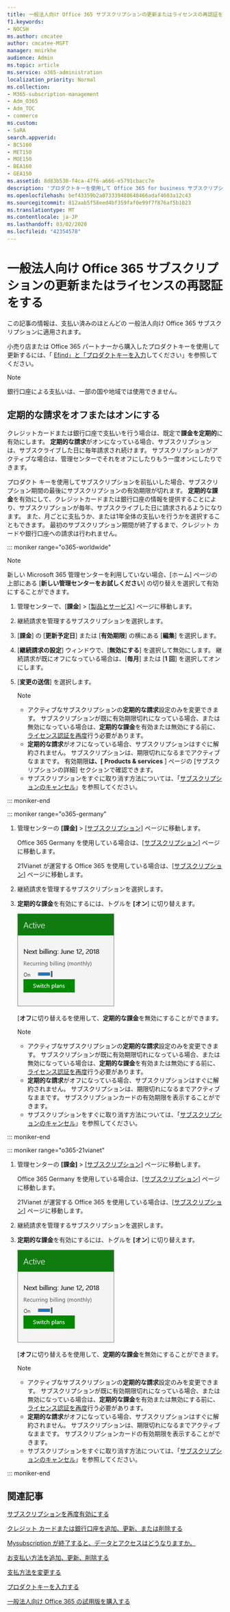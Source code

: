 ```yaml
---
title: 一般法人向け Office 365 サブスクリプションの更新またはライセンスの再認証をする
f1.keywords:
- NOCSH
ms.author: cmcatee
author: cmcatee-MSFT
manager: mnirkhe
audience: Admin
ms.topic: article
ms.service: o365-administration
localization_priority: Normal
ms.collection:
- M365-subscription-management
- Adm_O365
- Adm_TOC
- commerce
ms.custom:
- SaRA
search.appverid:
- BCS160
- MET150
- MOE150
- BEA160
- GEA150
ms.assetid: 8d83b530-f4ca-47f6-a666-e5791cbacc7e
description: 'プロダクトキーを使用して Office 365 for business サブスクリプションを更新し、定期的な請求をオンまたはオフにする方法について説明します。 '
ms.openlocfilehash: bef43359b2a073339488648466adaf4603a12c43
ms.sourcegitcommit: 812aab5f58eed4bf359faf0e99f7f876af5b1023
ms.translationtype: MT
ms.contentlocale: ja-JP
ms.lasthandoff: 03/02/2020
ms.locfileid: "42354578"
---
```

# <a name="renew-office-365-for-business"></a>一般法人向け Office 365 サブスクリプションの更新またはライセンスの再認証をする

この記事の情報は、支払い済みのほとんどの 一般法人向け Office 365 サブスクリプションに適用されます。
  
小売り店または Office 365 パートナーから購入したプロダクトキーを使用して更新するには、「 [Efind」と「プロダクトキーを入力](../enter-your-product-key.md)してください」を参照してください。

> [!NOTE]
> 銀行口座による支払いは、一部の国や地域では使用できません。
  
## <a name="turn-recurring-billing-off-or-on"></a>定期的な請求をオフまたはオンにする

クレジットカードまたは銀行口座で支払いを行う場合は、既定で**課金を定期的**に有効にします。 **定期的な請求**がオンになっている場合、サブスクリプションは、サブスクライブした日に毎年請求され続けます。 サブスクリプションがアクティブな場合は、管理センターでそれをオフにしたりもう一度オンにしたりできます。
  
プロダクト キーを使用してサブスクリプションを前払いした場合、サブスクリプション期間の最後にサブスクリプションの有効期限が切れます。 **定期的な課金**を有効にして、クレジットカードまたは銀行口座の情報を提供することにより、サブスクリプションが毎年、サブスクライブした日に請求されるようになります。 また、月ごとに支払うか、または1年全体の支払いを行うかを選択することもできます。 最初のサブスクリプション期間が終了するまで、クレジット カードや銀行口座への請求は行われません。

::: moniker range="o365-worldwide"

> [!NOTE]
> 新しい Microsoft 365 管理センターを利用していない場合、[ホーム] ページの上部にある [**新しい管理センターをお試しください**] の切り替えを選択して有効にすることができます。

1. 管理センターで、[**課金**] \> [<a href="https://go.microsoft.com/fwlink/p/?linkid=842054" target="_blank">製品とサービス</a>] ページに移動します。

2. 継続請求を管理するサブスクリプションを選択します。
 
3. [**課金**] の [**更新予定日**] または [**有効期限**] の横にある [**編集**] を選択します。

4. [**継続請求の設定**] ウィンドウで、[**無効にする**] を選択して無効にします。 継続請求が既にオフになっている場合は、[**毎月**] または [**1 回**] を選択してオンにします。

5. [**変更の送信**] を選択します。

    > [!NOTE]
    > - アクティブなサブスクリプションの**定期的な請求**設定のみを変更できます。 サブスクリプションが既に有効期限切れになっている場合、または無効になっている場合は、**定期的な課金**を有効または無効にする前に、[ライセンス認証を再度](reactivate-your-subscription.md)行う必要があります。
    > - **定期的な請求**がオフになっている場合、サブスクリプションはすぐに解約されません。 サブスクリプションは、期限切れになるまでアクティブなままです。 有効期限**は、[** **Products & services** ] ページの [サブスクリプションの詳細] セクションで確認できます。
    > - サブスクリプションをすぐに取り消す方法については、「[サブスクリプションのキャンセル](cancel-your-subscription.md)」を参照してください。

::: moniker-end

::: moniker range="o365-germany"
  
1. 管理センターの **[課金]** \> <a href="https://go.microsoft.com/fwlink/p/?linkid=842054" target="_blank">[サブスクリプション]</a> ページに移動します。

    Office 365 Germany を使用している場合は、<a href="https://go.microsoft.com/fwlink/p/?linkid=847745" target="_blank">[サブスクリプション]</a> ページに移動します。

    21Vianet が運営する Office 365 を使用している場合は、[<a href="https://go.microsoft.com/fwlink/p/?linkid=850626" target="_blank">サブスクリプション</a>] ページに移動します。

2. 継続請求を管理するサブスクリプションを選択します。
 
3. **定期的な課金**を有効にするには、トグルを **[オン**] に切り替えます。

    ![定期的な請求書が有効になっているサブスクリプションカードのクローズアップ。](../../media/984464dc-6b63-4b24-84e1-67f6c4b1d48e.png)
  
    [**オフ**に切り替えるを使用して、**定期的な課金**を無効にすることができます。

    > [!NOTE]
    > - アクティブなサブスクリプションの**定期的な請求**設定のみを変更できます。 サブスクリプションが既に有効期限切れになっている場合、または無効になっている場合は、**定期的な課金**を有効または無効にする前に、[ライセンス認証を再度](reactivate-your-subscription.md)行う必要があります。
    > - **定期的な請求**がオフになっている場合、サブスクリプションはすぐに解約されません。 サブスクリプションは、期限切れになるまでアクティブなままです。 サブスクリプションカードの有効期限を表示することができます。
    > - サブスクリプションをすぐに取り消す方法については、「[サブスクリプションのキャンセル](cancel-your-subscription.md)」を参照してください。

::: moniker-end

::: moniker range="o365-21vianet"
  
1. 管理センターの **[課金]** \> <a href="https://go.microsoft.com/fwlink/p/?linkid=842054" target="_blank">[サブスクリプション]</a> ページに移動します。

    Office 365 Germany を使用している場合は、<a href="https://go.microsoft.com/fwlink/p/?linkid=847745" target="_blank">[サブスクリプション]</a> ページに移動します。

    21Vianet が運営する Office 365 を使用している場合は、[<a href="https://go.microsoft.com/fwlink/p/?linkid=850626" target="_blank">サブスクリプション</a>] ページに移動します。

2. 継続請求を管理するサブスクリプションを選択します。
 
3. **定期的な課金**を有効にするには、トグルを **[オン**] に切り替えます。

    ![定期的な請求書が有効になっているサブスクリプションカードのクローズアップ。](../../media/984464dc-6b63-4b24-84e1-67f6c4b1d48e.png)
  
    [**オフ**に切り替えるを使用して、**定期的な課金**を無効にすることができます。

    > [!NOTE]
    > - アクティブなサブスクリプションの**定期的な請求**設定のみを変更できます。 サブスクリプションが既に有効期限切れになっている場合、または無効になっている場合は、**定期的な課金**を有効または無効にする前に、[ライセンス認証を再度](reactivate-your-subscription.md)行う必要があります。
    > - **定期的な請求**がオフになっている場合、サブスクリプションはすぐに解約されません。 サブスクリプションは、期限切れになるまでアクティブなままです。 サブスクリプションカードの有効期限を表示することができます。
    > - サブスクリプションをすぐに取り消す方法については、「[サブスクリプションのキャンセル](cancel-your-subscription.md)」を参照してください。

::: moniker-end

## <a name="related-articles"></a>関連記事

[サブスクリプションを再度有効にする](reactivate-your-subscription.md)
  
[クレジット カードまたは銀行口座を追加、更新、または削除する](../billing-and-payments/add-update-or-remove-credit-card-or-bank-account.md)
  
[Mysubscription が終了すると、データとアクセスはどうなりますか。](what-if-my-subscription-expires.md)

[お支払い方法を追加、更新、削除する](../billing-and-payments/add-update-or-remove-credit-card-or-bank-account.md)

[支払方法を変更する](../billing-and-payments/change-payment-method.md)
  
[プロダクトキーを入力する](../enter-your-product-key.md)
  
[一般法人向け Office 365 の試用版を購入する](../buy-a-subscription-from-your-free-trial.md)
